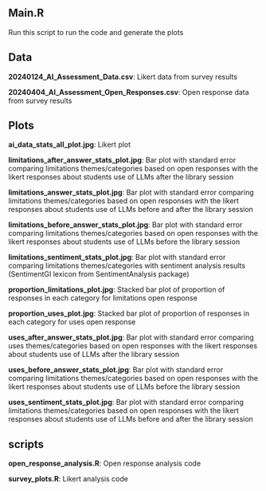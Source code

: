 ## Main.R

Run this script to run the code and generate the plots

## Data

**20240124_AI_Assessment_Data.csv**:  Likert data from survey results

**20240404_AI_Assessment_Open_Responses.csv**: Open response data from survey results

## Plots
**ai_data_stats_all_plot.jpg**: Likert plot

**limitations_after_answer_stats_plot.jpg**: Bar plot with standard error comparing limitations themes/categories based on open responses with the likert responses about students use of LLMs after the library session

**limitations_answer_stats_plot.jpg**: Bar plot with standard error comparing limitations themes/categories based on open responses with the likert responses about students use of LLMs before and after the library session

**limitations_before_answer_stats_plot.jpg**: Bar plot with standard error comparing limitations themes/categories based on open responses with the likert responses about students use of LLMs before the library session

**limitations_sentiment_stats_plot.jpg**: Bar plot with standard error comparing limitations themes/categories with sentiment analysis results (SentimentGI lexicon from SentimentAnalysis package)

**proportion_limitations_plot.jpg**: Stacked bar plot of proportion of responses in each category for limitations open response

**proportion_uses_plot.jpg**: Stacked bar plot of proportion of responses in each category for uses open response

**uses_after_answer_stats_plot.jpg**: Bar plot with standard error comparing uses themes/categories based on open responses with the likert responses about students use of LLMs after the library session

**uses_before_answer_stats_plot.jpg**: Bar plot with standard error comparing limitations themes/categories based on open responses with the likert responses about students use of LLMs before the library session

**uses_sentiment_stats_plot.jpg**: Bar plot with standard error comparing limitations themes/categories based on open responses with the likert responses about students use of LLMs before and after the library session

## scripts

**open_response_analysis.R**: Open response analysis code

**survey_plots.R**: Likert analysis code



